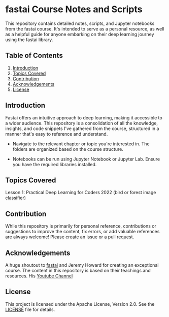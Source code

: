 # fastai Course Notes and Scripts

This repository contains detailed notes, scripts, and Jupyter notebooks from the fastai course. It's intended to serve as a personal resource, as well as a helpful guide for anyone embarking on their deep learning journey using the fastai library.

## Table of Contents

1. [Introduction](#introduction)
2. [Topics Covered](#topics-covered)
3. [Contribution](#contribution)
4. [Acknowledgements](#acknowledgements)
5. [License](#license)

## Introduction

Fastai offers an intuitive approach to deep learning, making it accessible to a wider audience. This repository is a consolidation of all the knowledge, insights, and code snippets I've gathered from the course, structured in a manner that's easy to reference and understand.

- Navigate to the relevant chapter or topic you're interested in. The folders are organized based on the course structure.

- Notebooks can be run using Jupyter Notebook or Jupyter Lab. Ensure you have the required libraries installed.

## Topics Covered

Lesson 1: Practical Deep Learning for Coders 2022 (bird or forest image classifier)


## Contribution

While this repository is primarily for personal reference, contributions or suggestions to improve the content, fix errors, or add valuable references are always welcome! Please create an issue or a pull request.

## Acknowledgements

A huge shoutout to [fastai](https://www.fast.ai/) and Jeremy Howard for creating an exceptional course. The content in this repository is based on their teachings and resources. 
His [Youtube Channel](https://www.youtube.com/@howardjeremyp)

## License

This project is licensed under the Apache License, Version 2.0. See the [LICENSE](LICENSE) file for details.
